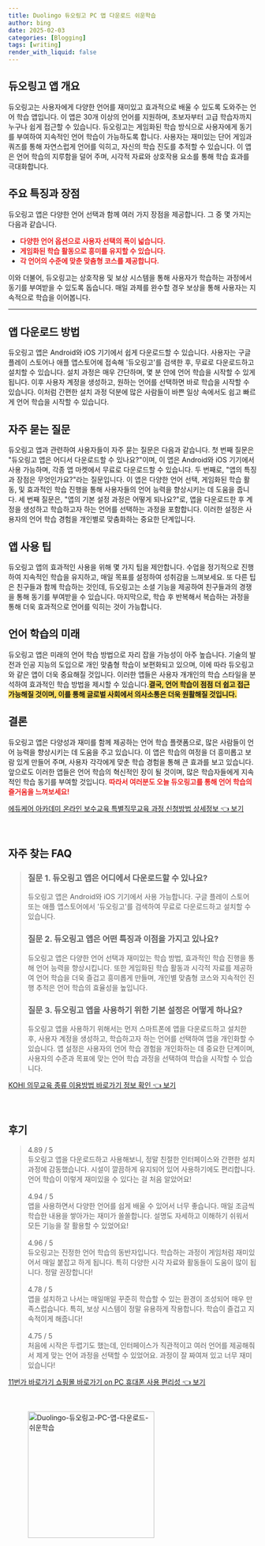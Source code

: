 ```yaml
---
title: Duolingo 듀오링고 PC 앱 다운로드 쉬운학습
author: bing
date: 2025-02-03
categories: [Blogging]
tags: [writing]
render_with_liquid: false
---
```



<h2 id='듀오링고_앱_개요'>듀오링고 앱 개요</h2>

<p>듀오링고는 사용자에게 다양한 언어를 재미있고 효과적으로 배울 수 있도록 도와주는 언어 학습 앱입니다. 이 앱은 30개 이상의 언어를 지원하며, 초보자부터 고급 학습자까지 누구나 쉽게 접근할 수 있습니다. 듀오링고는 게임화된 학습 방식으로 사용자에게 동기를 부여하여 지속적인 언어 학습이 가능하도록 합니다. 사용자는 재미있는 단어 게임과 쿼즈를 통해 자연스럽게 언어를 익히고, 자신의 학습 진도를 추적할 수 있습니다. 이 앱은 언어 학습의 지루함을 덜어 주며, 시각적 자료와 상호작용 요소를 통해 학습 효과를 극대화합니다.</p>

<h2 id='주요_특징과_장점'>주요 특징과 장점</h2>

<p>듀오링고 앱은 다양한 언어 선택과 함께 여러 가지 장점을 제공합니다. 그 중 몇 가지는 다음과 같습니다.</p>

<ul>
    <li><b><span style="color: #ee2323;">다양한 언어 옵션으로 사용자 선택의 폭이 넓습니다.</span></b></li>
    <li><b><span style="color: #ee2323;">게임화된 학습 활동으로 흥미를 유지할 수 있습니다.</span></b></li>
    <li><b><span style="color: #ee2323;">각 언어의 수준에 맞춘 맞춤형 코스를 제공합니다.</span></b></li>
</ul>

<p>이와 더불어, 듀오링고는 상호작용 및 보상 시스템을 통해 사용자가 학습하는 과정에서 동기를 부여받을 수 있도록 돕습니다. 매일 과제를 완수할 경우 보상을 통해 사용자는 지속적으로 학습을 이어봅니다.</p>

<hr />

<h2 id='앱_다운로드_방법'>앱 다운로드 방법</h2>

<p>듀오링고 앱은 Android와 iOS 기기에서 쉽게 다운로드할 수 있습니다. 사용자는 구글 플레이 스토어나 애플 앱스토어에 접속해 '듀오링고'를 검색한 후, 무료로 다운로드하고 설치할 수 있습니다. 설치 과정은 매우 간단하며, 몇 분 안에 언어 학습을 시작할 수 있게 됩니다. 이후 사용자 계정을 생성하고, 원하는 언어를 선택하면 바로 학습을 시작할 수 있습니다. 이처럼 간편한 설치 과정 덕분에 많은 사람들이 바쁜 일상 속에서도 쉽고 빠르게 언어 학습을 시작할 수 있습니다.</p>

<h2 id='자주_묻는_질문'>자주 묻는 질문</h2>

<p>듀오링고 앱과 관련하여 사용자들이 자주 묻는 질문은 다음과 같습니다. 첫 번째 질문은 "듀오링고 앱은 어디서 다운로드할 수 있나요?"이며, 이 앱은 Android와 iOS 기기에서 사용 가능하며, 각종 앱 마켓에서 무료로 다운로드할 수 있습니다. 두 번째로, "앱의 특징과 장점은 무엇인가요?"라는 질문입니다. 이 앱은 다양한 언어 선택, 게임화된 학습 활동, 및 효과적인 학습 진행을 통해 사용자들의 언어 능력을 향상시키는 데 도움을 줍니다. 세 번째 질문은, "앱의 기본 설정 과정은 어떻게 되나요?"로, 앱을 다운로드한 후 계정을 생성하고 학습하고자 하는 언어를 선택하는 과정을 포함합니다. 이러한 설정은 사용자의 언어 학습 경험을 개인별로 맞춤화하는 중요한 단계입니다.</p>

<h2 id='앱_사용_팁'>앱 사용 팁</h2>

<p>듀오링고 앱의 효과적인 사용을 위해 몇 가지 팁을 제안합니다. 수업을 정기적으로 진행하여 지속적인 학습을 유지하고, 매일 목표를 설정하여 성취감을 느껴보세요. 또 다른 팁은 친구들과 함께 학습하는 것인데, 듀오링고는 소셜 기능을 제공하여 친구들과의 경쟁을 통해 동기를 부여받을 수 있습니다. 마지막으로, 학습 후 반복해서 복습하는 과정을 통해 더욱 효과적으로 언어를 익히는 것이 가능합니다.</p>

<h2 id='언어_학습의_미래'>언어 학습의 미래</h2>

<p>듀오링고 앱은 미래의 언어 학습 방법으로 자리 잡을 가능성이 아주 높습니다. 기술의 발전과 인공 지능의 도입으로 개인 맞춤형 학습이 보편화되고 있으며, 이에 따라 듀오링고와 같은 앱이 더욱 중요해질 것입니다. 이러한 앱들은 사용자 개개인의 학습 스타일을 분석하여 효과적인 학습 방법을 제시할 수 있습니다.<b><span style="background-color: #ffe066;">결국, 언어 학습이 점점 더 쉽고 접근 가능해질 것이며, 이를 통해 글로벌 사회에서 의사소통은 더욱 원활해질 것입니다.</span></b></p>

<h2 id='결론'>결론</h2>

<p>듀오링고 앱은 다양성과 재미를 함께 제공하는 언어 학습 플랫폼으로, 많은 사람들이 언어 능력을 향상시키는 데 도움을 주고 있습니다. 이 앱은 학습의 여정을 더 흥미롭고 보람 있게 만들어 주며, 사용자 각각에게 맞춘 학습 경험을 통해 큰 효과를 보고 있습니다. 앞으로도 이러한 앱들은 언어 학습의 혁신적인 장이 될 것이며, 많은 학습자들에게 지속적인 학습 동기를 부여할 것입니다. <b><span style="color: #ee2323;">따라서 여러분도 오늘 듀오링고를 통해 언어 학습의 즐거움을 느껴보세요!</span></b></p>


<p><a class="click-button" title="에듀케어 아카데미 온라인 보수교육 특별직무교육 과정 신청방법 상세정보" href="https://purplelist.github.io/posts/%EC%97%90%EB%93%80%EC%BC%80%EC%96%B4-%EC%95%84%EC%B9%B4%EB%8D%B0%EB%AF%B8-%EC%98%A8%EB%9D%BC%EC%9D%B8-%EB%B3%B4%EC%88%98%EA%B5%90%EC%9C%A1-%ED%8A%B9%EB%B3%84%EC%A7%81%EB%AC%B4%EA%B5%90%EC%9C%A1-%EA%B3%BC%EC%A0%95-%EC%8B%A0%EC%B2%AD%EB%B0%A9%EB%B2%95-%EC%83%81%EC%84%B8%EC%A0%95%EB%B3%B4/" rel="dofollow">에듀케어 아카데미 온라인 보수교육 특별직무교육 과정 신청방법 상세정보 👈 보기</a></p><br>
<h2 id='자주_찾는_FAQ'>자주 찾는 FAQ</h2>
<div itemscope="" itemtype="https://schema.org/FAQPage"> 
<blockquote> 
<div itemscope="" itemprop="mainEntity" itemtype="https://schema.org/Question"> 
<h3 itemprop="name">질문 1. 듀오링고 앱은 어디에서 다운로드할 수 있나요?</h3> 
<div itemscope="" itemprop="acceptedAnswer" itemtype="https://schema.org/Answer"> 
<span itemprop="text"> 
<p>듀오링고 앱은 Android와 iOS 기기에서 사용 가능합니다. 구글 플레이 스토어 또는 애플 앱스토어에서 '듀오링고'를 검색하여 무료로 다운로드하고 설치할 수 있습니다.</p> 
</span> 
</div> 
</div> 

<div itemscope="" itemprop="mainEntity" itemtype="https://schema.org/Question"> 
<h3 itemprop="name">질문 2. 듀오링고 앱은 어떤 특징과 이점을 가지고 있나요?</h3> 
<div itemscope="" itemprop="acceptedAnswer" itemtype="https://schema.org/Answer"> 
<span itemprop="text"> 
<p>듀오링고 앱은 다양한 언어 선택과 재미있는 학습 방법, 효과적인 학습 진행을 통해 언어 능력을 향상시킵니다. 또한 게임화된 학습 활동과 시각적 자료를 제공하여 언어 학습을 더욱 즐겁고 흥미롭게 만들며, 개인별 맞춤형 코스와 지속적인 진행 추적은 언어 학습의 효율성을 높입니다.</p> 
</span> 
</div> 
</div> 

<div itemscope="" itemprop="mainEntity" itemtype="https://schema.org/Question"> 
<h3 itemprop="name">질문 3. 듀오링고 앱을 사용하기 위한 기본 설정은 어떻게 하나요?</h3> 
<div itemscope="" itemprop="acceptedAnswer" itemtype="https://schema.org/Answer"> 
<span itemprop="text"> 
<p>듀오링고 앱을 사용하기 위해서는 먼저 스마트폰에 앱을 다운로드하고 설치한 후, 사용자 계정을 생성하고, 학습하고자 하는 언어를 선택하여 앱을 개인화할 수 있습니다. 앱 설정은 사용자의 언어 학습 경험을 개인화하는 데 중요한 단계이며, 사용자의 수준과 목표에 맞는 언어 학습 과정을 선택하여 학습을 시작할 수 있습니다.</p> 
</span> 
</div> 
</div> 

</blockquote> 
</div>
<p><a class="click-button" title="KOHI 의무교육 종류 이용방법 바로가기 정보 확인" href="https://purplelist.github.io/posts/KOHI-%EC%9D%98%EB%AC%B4%EA%B5%90%EC%9C%A1-%EC%A2%85%EB%A5%98-%EC%9D%B4%EC%9A%A9%EB%B0%A9%EB%B2%95-%EB%B0%94%EB%A1%9C%EA%B0%80%EA%B8%B0-%EC%A0%95%EB%B3%B4-%ED%99%95%EC%9D%B8/" rel="dofollow">KOHI 의무교육 종류 이용방법 바로가기 정보 확인 👈 보기</a></p><br>
<h2 id='후기'>후기</h2>
<div itemscope itemtype="https://schema.org/Product">
  <blockquote>
  <div itemprop="review" itemscope itemtype="https://schema.org/Review">
      <div itemprop="reviewRating" itemscope itemtype="https://schema.org/Rating"> <span itemprop="ratingValue">4.89</span> / <span itemprop="bestRating">5</span> </div>
      <span itemprop="reviewBody">듀오링고 앱을 다운로드하고 사용해보니, 정말 친절한 인터페이스와 간편한 설치 과정에 감동했습니다. 시설이 깔끔하게 유지되어 있어 사용하기에도 편리합니다. 언어 학습이 이렇게 재미있을 수 있다는 걸 처음 알았어요!</span>
  </div>
  <br>
  <div itemprop="review" itemscope itemtype="https://schema.org/Review">
      <div itemprop="reviewRating" itemscope itemtype="https://schema.org/Rating"> <span itemprop="ratingValue">4.94</span> / <span itemprop="bestRating">5</span> </div>
      <span itemprop="reviewBody">앱을 사용하면서 다양한 언어를 쉽게 배울 수 있어서 너무 좋습니다. 매일 조금씩 학습한 내용을 쌓아가는 재미가 쏠쏠합니다. 설명도 자세하고 이해하기 쉬워서 모든 기능을 잘 활용할 수 있었어요!</span>
  </div>
  <br>
  <div itemprop="review" itemscope itemtype="https://schema.org/Review">
      <div itemprop="reviewRating" itemscope itemtype="https://schema.org/Rating"> <span itemprop="ratingValue">4.96</span> / <span itemprop="bestRating">5</span> </div>
      <span itemprop="reviewBody">듀오링고는 진정한 언어 학습의 동반자입니다. 학습하는 과정이 게임처럼 재미있어서 매일 붙잡고 하게 됩니다. 특히 다양한 시각 자료와 활동들이 도움이 많이 됩니다. 정말 권장합니다!</span>
  </div>
  <br>
  <div itemprop="review" itemscope itemtype="https://schema.org/Review">
      <div itemprop="reviewRating" itemscope itemtype="https://schema.org/Rating"> <span itemprop="ratingValue">4.78</span> / <span itemprop="bestRating">5</span> </div>
      <span itemprop="reviewBody">앱을 설치하고 나서는 매일매일 꾸준히 학습할 수 있는 환경이 조성되어 매우 만족스럽습니다. 특히, 보상 시스템이 정말 유용하게 작용합니다. 학습이 즐겁고 지속적이게 해줍니다!</span>
  </div>
  <br>
  <div itemprop="review" itemscope itemtype="https://schema.org/Review">
      <div itemprop="reviewRating" itemscope itemtype="https://schema.org/Rating"> <span itemprop="ratingValue">4.75</span> / <span itemprop="bestRating">5</span> </div>
      <span itemprop="reviewBody">처음에 시작은 두렵기도 했는데, 인터페이스가 직관적이고 여러 언어를 제공해줘서 제게 맞는 언어 과정을 선택할 수 있었어요. 과정이 잘 짜여져 있고 너무 재미있습니다!</span>
  </div>
  </blockquote>
</div>
<p><a class="click-button" title="11번가 바로가기 쇼핑몰 바로가기 on PC 휴대폰 사용 편리성" href="https://purplelist.github.io/posts/11%EB%B2%88%EA%B0%80-%EB%B0%94%EB%A1%9C%EA%B0%80%EA%B8%B0-%EC%87%BC%ED%95%91%EB%AA%B0-%EB%B0%94%EB%A1%9C%EA%B0%80%EA%B8%B0-on-PC-%ED%9C%B4%EB%8C%80%ED%8F%B0-%EC%82%AC%EC%9A%A9-%ED%8E%B8%EB%A6%AC%EC%84%B1/" rel="dofollow">11번가 바로가기 쇼핑몰 바로가기 on PC 휴대폰 사용 편리성 👈 보기</a></p><br>
<figure class="image"><img src="https://purplelist.github.io/assets/img/thumbnail/Duolingo-듀오링고-PC-앱-다운로드-쉬운학습.webp" alt="Duolingo-듀오링고-PC-앱-다운로드-쉬운학습" width="256" height="256"></figure>